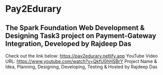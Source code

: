 # Pay2Edurary
## The Spark Foundation Web Development & Designing Task3 project on Payment-Gateway Integration, Developed by Rajdeep Das
Check out the link below:
https://pay2edurary.netlify.app
YouTube Video URL: https://www.youtube.com/watch?v=QkfU0hHSBrY
Project Name & Idea, Planning, Designing, Developing, Testing & Hosted by Rajdeep Das 
